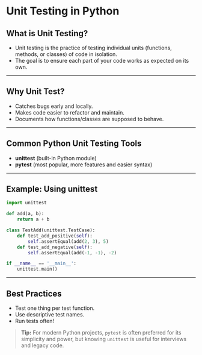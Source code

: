 # Unit Testing in Python

## What is Unit Testing?
- Unit testing is the practice of testing individual units (functions, methods, or classes) of code in isolation.
- The goal is to ensure each part of your code works as expected on its own.

---

## Why Unit Test?
- Catches bugs early and locally.
- Makes code easier to refactor and maintain.
- Documents how functions/classes are supposed to behave.

---

## Common Python Unit Testing Tools
- **unittest** (built-in Python module)
- **pytest** (most popular, more features and easier syntax)

---

## Example: Using unittest
```python
import unittest

def add(a, b):
    return a + b

class TestAdd(unittest.TestCase):
    def test_add_positive(self):
        self.assertEqual(add(2, 3), 5)
    def test_add_negative(self):
        self.assertEqual(add(-1, -1), -2)

if __name__ == '__main__':
    unittest.main()
```

---

## Best Practices
- Test one thing per test function.
- Use descriptive test names.
- Run tests often!

> **Tip:** For modern Python projects, `pytest` is often preferred for its simplicity and power, but knowing `unittest` is useful for interviews and legacy code.
